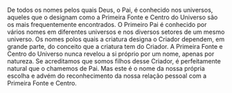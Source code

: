 ﻿De todos os nomes pelos quais Deus, o Pai, é conhecido nos universos, aqueles que o designam como a Primeira Fonte e Centro do Universo são os mais frequentemente encontrados. O Primeiro Pai é conhecido por vários nomes em diferentes universos e nos diversos setores de um mesmo universo. Os nomes polos quais a criatura designa o Criador dependem, em grande parte, do conceito que a criatura tem do Criador. A Primeira Fonte e Centro do Universo nunca revelou a si próprio por um nome, apenas por natureza. Se acreditamos que somos filhos desse Criador, é perfeitamente natural que o chamemos de Pai. Mas este é o nome da nossa própria escolha e advém do reconhecimento da nossa relação pessoal com a Primeira Fonte e Centro.